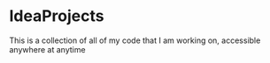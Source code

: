 # IdeaProjects
This is a collection of all of my code that I am working on, accessible anywhere at anytime
